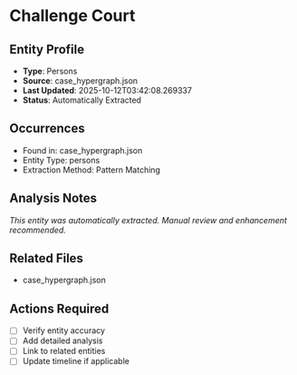 # Challenge Court

## Entity Profile
- **Type**: Persons
- **Source**: case_hypergraph.json
- **Last Updated**: 2025-10-12T03:42:08.269337
- **Status**: Automatically Extracted

## Occurrences
- Found in: case_hypergraph.json
- Entity Type: persons
- Extraction Method: Pattern Matching

## Analysis Notes
*This entity was automatically extracted. Manual review and enhancement recommended.*

## Related Files
- case_hypergraph.json

## Actions Required
- [ ] Verify entity accuracy
- [ ] Add detailed analysis
- [ ] Link to related entities
- [ ] Update timeline if applicable
